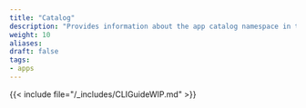 ```yaml
---
title: "Catalog"
description: "Provides information about the app catalog namespace in the TrueNAS CLI. Includes command syntax and common commands."
weight: 10
aliases:
draft: false
tags:
- apps
---
```


{{< include file="/_includes/CLIGuideWIP.md" >}}
